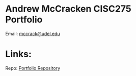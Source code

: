 # Andrew McCracken CISC275 Portfolio 
Email: mccrack@udel.edu




 # Links:

 Repo: [Portfolio Repository](https://github.com/mccrackudel/mccrackudel.github.io)
